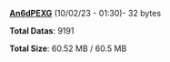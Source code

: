 [**An6dPEXG**](/data/An6dPEXG.txt) (10/02/23 - 01:30)- 32 bytes

**Total Datas**: 9191

**Total Size**: 60.52 MB / 60.5 MB